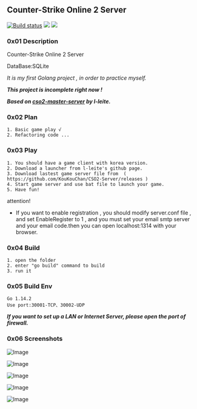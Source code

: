## Counter-Strike Online 2 Server 

[![Build status](https://ci.appveyor.com/api/projects/status/a4pj1il9li5s08k5?svg=true)](https://ci.appveyor.com/project/KouKouChan/cso2-server)
[![](https://img.shields.io/badge/license-MIT-green)](./LICENSE)
[![](https://img.shields.io/badge/version-v0.3.8-blue)](https://github.com/KouKouChan/CSO2-Server/releases)

### 0x01 Description

Counter-Strike Online 2 Server

DataBase:SQLite

*It is my first Golang project , in order to practice myself.*

***This project is incomplete right now !***

***Based on [cso2-master-server](https://github.com/L-Leite/cso2-master-server) by l-leite.***

### 0x02 Plan

    1. Basic game play √
    2. Refactoring code ...

### 0x03 Play

    1. You should have a game client with korea version.
    2. Download a launcher from l-leite's github page.
    3. Download lastest game server file from  ( https://github.com/KouKouChan/CSO2-Server/releases )
    4. Start game server and use bat file to launch your game.
    5. Have fun!

attention!

- If you want to enable registration , you should modify server.conf file , and set EnableRegister to 1 , and you must set your email smtp server and your email code.then you can open localhost:1314 with your browser.

### 0x04 Build

    1. open the folder
    2. enter "go build" command to build
    3. run it

### 0x05 Build Env

    Go 1.14.2
    Use port:30001-TCP、30002-UDP

***If you want to set up a LAN or Internet Server, please open the port of firewall.***

### 0x06 Screenshots

![Image](./photos/main.png)

![Image](./photos/intro.png)

![Image](./photos/channel.png)

![Image](./photos/ingame.jpg)

![Image](./photos/result.jpg)
